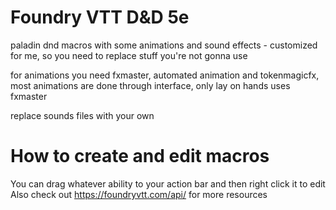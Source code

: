 # Foundry VTT D&D 5e
paladin dnd macros with some animations and sound effects - customized for me, so you need to replace stuff you're not gonna use

for animations you need fxmaster, automated animation and tokenmagicfx, most animations are done through interface, only lay on hands uses fxmaster

replace sounds files with your own

# How to create and edit macros

You can drag whatever ability to your action bar and then right click it to edit
Also check out https://foundryvtt.com/api/ for more resources
